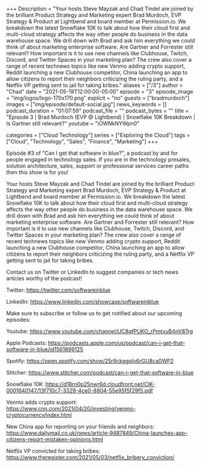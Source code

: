 +++
Description = "Your hosts Steve Mayzak and Chad Tindel are joined by the brilliant Product Strategy and Marketing expert Brad Murdoch, EVP Strategy & Product at Lightbend and board member at Permission.io. We breakdown the latest Snowflake 10K to talk about how their cloud first and multi-cloud strategy affects the way other people do business in the data warehouse space. We drill down with Brad and ask him everything we could think of about marketing enterprise software. Are Gartner and Forrester still relevant? How important is it to use new channels like Clubhouse, Twitch, Discord, and Twitter Spaces in your marketing plan? The crew also cover a range of recent technews topics like new Venmo adding crypto support, Reddit launching a new Clubhouse competitor, China launching an app to allow citizens to report their neighbors criticizing the ruling party, and a Netflix VP getting sent to jail for taking bribes."
aliases = ["/3"]
author = "Chad"
date = "2021-05-19T12:00:00-05:00"
episode = "3"
episode_image = "img/logos/logo-170x170.png"
explicit = "no"
guests = ["bradmurdoch"]
images = ["img/episode/default-social.jpg"]
news_keywords = []
podcast_duration = "01:07:59"
podcast_file = ""
podcast_bytes = ""
title = "Episode 3 | Brad Murdoch (EVP @ Lightbend) | Snowflake 10K Breakdown | Is Gartner still relevant?"
youtube = "iOWNkNYWpn0"

categories = ["Cloud Technology"]
series = ["Exploring the Cloud"]
tags = ["Cloud", "Technology", "Sales", "Finance", "Marketing"]
+++

Episode #3 of "Can I get that software in blue?", a podcast by and for people engaged in technology sales. If you are in the technology presales, solution architecture, sales, support or professional services career paths then this show is for you!  

Your hosts Steve Mayzak and Chad Tindel are joined by the brilliant Product Strategy and Marketing expert Brad Murdoch, EVP Strategy & Product at Lightbend and board member at Permission.io. We breakdown the latest Snowflake 10K to talk about how their cloud first and multi-cloud strategy affects the way other people do business in the data warehouse space. We drill down with Brad and ask him everything we could think of about marketing enterprise software. Are Gartner and Forrester still relevant? How important is it to use new channels like Clubhouse, Twitch, Discord, and Twitter Spaces in your marketing plan? The crew also cover a range of recent technews topics like new Venmo adding crypto support, Reddit launching a new Clubhouse competitor, China launching an app to allow citizens to report their neighbors criticizing the ruling party, and a Netflix VP getting sent to jail for taking bribes.

Contact us on Twitter or LinkedIn to suggest companies or tech news articles worthy of the podcast!

Twitter: https://twitter.com/softwareinblue

LinkedIn: https://www.linkedin.com/showcase/softwareinblue

Make sure to subscribe or follow us to get notified about our upcoming episodes:

Youtube: https://www.youtube.com/channel/UC8qfPUKO_rPmtvuB4nV87rg

Apple Podcasts: https://podcasts.apple.com/us/podcast/can-i-get-that-software-in-blue/id1561899125

Spotify: https://open.spotify.com/show/25r9ckggqIv6rGU8ca0WP2

Stitcher: https://www.stitcher.com/podcast/can-i-get-that-software-in-blue

Snowflake 10K: https://d18rn0p25nwr6d.cloudfront.net/CIK-0001640147/13f710c7-3329-4ce0-8804-55e95f5f29f5.pdf

Venmo adds crypto support: https://www.cnn.com/2021/04/20/investing/venmo-cryptocurrency/index.html

New China app for reporting on your friends and neighbors: https://www.dailymail.co.uk/news/article-9487849/China-launches-app-citizens-report-mistaken-opinions.html

Netflix VP convicted for taking bribes: https://www.theregister.com/2021/05/03/netflix_bribery_conviction/
